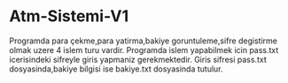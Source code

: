 # Atm-Sistemi-V1
Programda para çekme,para yatirma,bakiye goruntuleme,sifre degistirme olmak uzere 4 islem turu vardir.
Programda islem yapabilmek icin pass.txt icerisindeki sifreyle giris yapmaniz gerekmektedir.
Giris sifresi pass.txt dosyasinda,bakiye bilgisi ise bakiye.txt dosyasinda tutulur.
